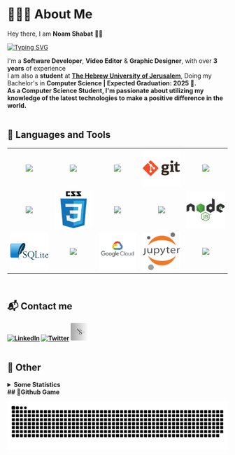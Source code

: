# 👨🏻‍💻 About Me

Hey there, I am <b>Noam Shabat</b> 👋🏽 <a href="#"></h1>
</div>
<a href="https://git.io/typing-svg"><img src="https://readme-typing-svg.herokuapp.com?font=Fira+Code&pause=1000&width=435&lines=Computer+Science+student+at;The+Hebrew+University+of+Jerusalem;Software+Engineering;Motivated+self-starter;troubleshooting+skills+and+teamwork" alt="Typing SVG" /></a>
</div>

I'm a <b>Software Developer</b>, <b>Video Editor</b> & <b>Graphic Designer</b>, with over <b>3 years</b> of experience<br>
I am also a <b>student</b> at <b>[The Hebrew University of Jerusalem](https://en.huji.ac.il/en)</b>, Doing my Bachelor's in <b>Computer Science | Expected Graduation: 2025 🥇. </br>
As a Computer Science Student, I'm passionate about utilizing my knowledge of the latest technologies to make a positive difference in the world.</br>
</br>

## 🔨 Languages and Tools
<table width="65%">
<tr>
    <td align='center' width="150">
        <img src="https://cdn.jsdelivr.net/gh/devicons/devicon/icons/python/python-original.svg" width="130">
    </td>

  <td align='center' width="150">
        <img src="https://cdn.jsdelivr.net/gh/devicons/devicon/icons/c/c-original.svg"  width="120">
    </td>
 <td align='center' width="150">
        <img src="https://cdn.jsdelivr.net/gh/devicons/devicon/icons/cplusplus/cplusplus-original.svg" width="120">
    </td>
 <td align='center' width="200">
        <img src="https://github.com/devicons/devicon/blob/master/icons/git/git-original-wordmark.svg" width="120">
    </td>
 <td align='center' width="200">
        <img src="https://cdn.jsdelivr.net/gh/devicons/devicon@latest/icons/java/java-original-wordmark.svg" width="120">
    </td>
</tr>

<tr>
    <td align='center' width="200">
        <img src="https://upload.wikimedia.org/wikipedia/commons/thumb/3/38/HTML5_Badge.svg/600px-HTML5_Badge.svg.png"  width="90">
    </td>
    <td align='center' width="200">
        <img src="https://raw.githubusercontent.com/devicons/devicon/0d6c64dbbf311879f7d563bfc3ccf559f9ed111c/icons/css3/css3-original-wordmark.svg" width="110">
    </td>
 <td align='center' width="200">
        <img src="https://cdn.jsdelivr.net/gh/devicons/devicon@latest/icons/numpy/numpy-original.svg" width="110">
    </td>
     <td align='center' width="200">
        <img src="https://github.com/abranhe/programming-languages-logos/blob/master/src/javascript/javascript.svg" width="100">
    </td>
    <td align='center' width="200">
        <img src="https://github.com/devicons/devicon/blob/master/icons/nodejs/nodejs-original-wordmark.svg" width="120">
    </td>
</tr>

<tr>
    <td align='center' width="200">
        <img src="https://github.com/devicons/devicon/blob/master/icons/sqlite/sqlite-original-wordmark.svg" width="130">
    </td>
    <td align='center' width="200">
        <img src="https://download.logo.wine/logo/MySQL/MySQL-Logo.wine.png" width="140">
    </td>
 <td align='center' width="200">
        <img src="https://github.com/devicons/devicon/blob/master/icons/googlecloud/googlecloud-original-wordmark.svg" width="150">
    </td>
  <td align='center' width="200">
         <img src="https://github.com/devicons/devicon/blob/master/icons/jupyter/jupyter-original-wordmark.svg" width="110">
    </td>
      <td align='center' width="200">
          <img src="https://cdn.jsdelivr.net/gh/devicons/devicon/icons/mongodb/mongodb-original.svg" width="100">
    </td>
</tr>
</table>
</br>



## 📬 Contact me
<div align="left">
  <a href="https://www.linkedin.com/in/noam-shabat/"><img alt="LinkedIn" width="40" height="40" src="https://cdn.jsdelivr.net/gh/devicons/devicon/icons/linkedin/linkedin-original.svg"/></a>
    <a href="https://twitter.com/noam_shabat1"><img alt="Twitter" width="40" height="40" src="https://cdn.jsdelivr.net/gh/devicons/devicon/icons/twitter/twitter-original.svg"/></a>
    <a href="https://noamshabat.org"><img alt="Portfolio" width="40" height="40" src="portfolio/NS.png"/></a>
</div>
</br>


## 🌟 Other
<details>
  <summary>Some Statistics</summary>
  <div align="center">
    <img height="175rem" alt="GitHub Stats" src="https://github-readme-stats.vercel.app/api?username=Noamshabat1&count_private=true&show_icons=true&theme=dark" />&nbsp;&nbsp;&nbsp;
    &nbsp;&nbsp;
    <img height="175rem" alt="GitHub Language Stats" src="https://github-readme-stats.vercel.app/api/top-langs/?username=Noamshabat1&theme=dark&layout=compact&langs_count=6" />&nbsp;&nbsp;&nbsp;
  </div>
</details>

</div>
## 🐛Github Game
<p align="center">
  <img src="https://raw.githubusercontent.com/Platane/snk/output/github-contribution-grid-snake.svg" alt="snake"></center>
</p>
</div>
